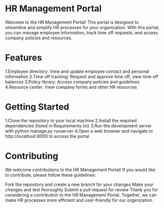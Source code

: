 # HR Management Portal
Welcome to the HR Management Portal! This portal is designed to streamline and simplify HR processes for your organization. With this portal, you can manage employee information, track time off requests, and access company policies and resources.

# Features
1.Employee directory: View and update employee contact and personal information
2.Time off tracking: Request and approve time off, view time off balances
3.Policy library: Access company policies and guidelines
4.Resource center: View company forms and other HR resources

# Getting Started
1.Clone the repository to your local machine
2.Install the required dependencies (listed in Requirements.txt)
3.Run the development server with python manage.py runserver
4.Open a web browser and navigate to http://localhost:8000 to access the portal
# Contributing
We welcome contributions to the HR Management Portal! If you would like to contribute, please follow these guidelines:

Fork the repository and create a new branch for your changes
Make your changes and test thoroughly 
Submit a pull request for review
Thank you for considering a contribution to the HR Management Portal. Together, we can make HR processes more efficient and user-friendly for our organization.
